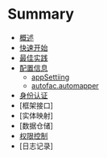 # Summary



* [概述](概述/SUMMARY.md)
* [快速开始](快速开始/SUMMARY.md)
* [最佳实践](最佳实践/SUMMARY.md)
* [配置信息](配置信息/SUMMARY.md)
  * [appSettiing](配置信息/appsetting.md)
  * [autofac.automapper](配置信息/Config/AutoFac/autofac.automapper.md)
* [身份认证](身份认证/SUMMARY.md)
* [框架接口]
* [实体映射]
* [数据仓储]
* [权限控制](权限控制/SUMMARY.md)
* [日志记录]



